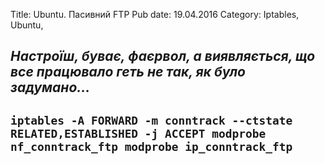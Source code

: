 Title: Ubuntu. Пасивний FTP
Pub date: 19.04.2016
Category: Iptables, Ubuntu, 

_Настроїш, буває, фаєрвол, а виявляється, що все працювало геть не так, як було задумано..._
-----
`iptables -A FORWARD -m conntrack --ctstate RELATED,ESTABLISHED -j ACCEPT
modprobe nf_conntrack_ftp
modprobe ip_conntrack_ftp`
-----